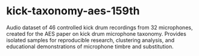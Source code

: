 # kick-taxonomy-aes-159th
Audio dataset of 46 controlled kick drum recordings from 32 microphones, created for the AES paper on kick drum microphone taxonomy. Provides isolated samples for reproducible research, clustering analysis, and educational demonstrations of microphone timbre and substitution.
